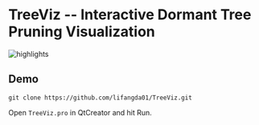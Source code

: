 # TreeViz -- Interactive Dormant Tree Pruning Visualization
![highlights](./resources/highlights.png)

## Demo
```
git clone https://github.com/lifangda01/TreeViz.git
```
Open `TreeViz.pro` in QtCreator and hit Run.
